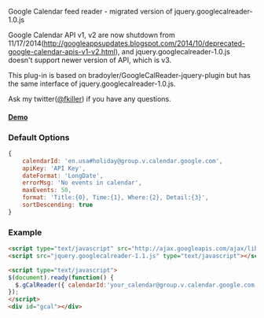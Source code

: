 Google Calendar feed reader - migrated version of jquery.googlecalreader-1.0.js

Google Calendar API v1, v2 are now shutdown from 11/17/2014(http://googleappsupdates.blogspot.com/2014/10/deprecated-google-calendar-apis-v1-v2.html), and jquery.googlecalreader-1.0.js doesn't support newer version of API, which is v3.

This plug-in is based on bradoyler/GoogleCalReader-jquery-plugin but has the same interface of jquery.googlecalreader-1.0.js.

Ask my twitter([@fkiller](https://twitter.com/fkiller)) if you have any questions.

#### [Demo](http://fkiller.github.io/jquery.googlecalreader/examples/index.html)

### Default Options
```js
{
    calendarId: 'en.usa#holiday@group.v.calendar.google.com',
    apiKey: 'API Key',
    dateFormat: 'LongDate',
    errorMsg: 'No events in calendar',
    maxEvents: 50,
    format: 'Title:{0}, Time:{1}, Where:{2}, Detail:{3}',
    sortDescending: true
}
```

### Example

```html
<script type="text/javascript" src="http://ajax.googleapis.com/ajax/libs/jquery/1.11.1/jquery.min.js"></script>
<script src="jquery.googlecalreader-1.1.js" type="text/javascript"></script>

<script type="text/javascript">
$(document).ready(function() {
  $.gCalReader({ calendarId:'your_calendar@group.v.calendar.google.com', apiKey:'your_public_api_key'});
});
</script>
<div id="gcal"></div>
```
